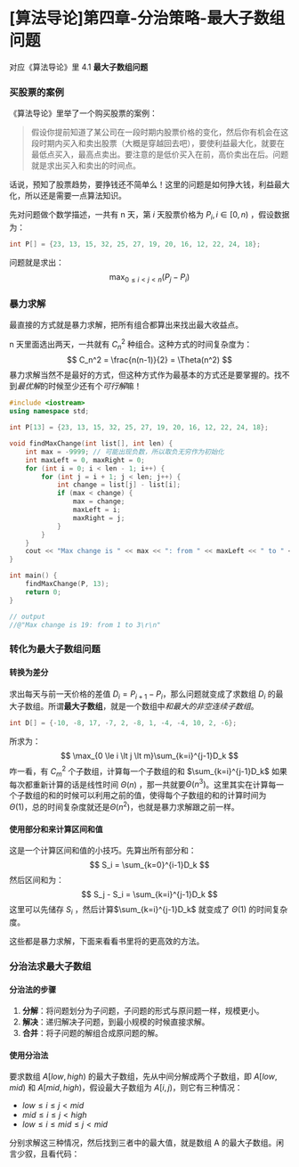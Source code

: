 # [算法导论]第四章-分治策略-最大子数组问题

对应《算法导论》里 4.1 **最大子数组问题**

### 买股票的案例

《算法导论》里举了一个购买股票的案例：

> 假设你提前知道了某公司在一段时期内股票价格的变化，然后你有机会在这段时期内买入和卖出股票（大概是穿越回去吧），要使利益最大化，就要在最低点买入，最高点卖出。要注意的是低价买入在前，高价卖出在后。问题就是求出买入和卖出的时间点。

话说，预知了股票趋势，要挣钱还不简单么！这里的问题是如何挣大钱，利益最大化，所以还是需要一点算法知识。

先对问题做个数学描述，一共有 n 天，第 $i$ 天股票价格为 $P_i , i \in [0, n )$ ，假设数据为：

```c++
int P[] = {23, 13, 15, 32, 25, 27, 19, 20, 16, 12, 22, 24, 18};
```

问题就是求出：
$$
\max_{0 \le i<j\lt n} ( P_j - P_i )
$$

### 暴力求解

最直接的方式就是暴力求解，把所有组合都算出来找出最大收益点。

n 天里面选出两天，一共就有 $C_n^2$ 种组合。这种方式的时间复杂度为：
$$
C_n^2 = \frac{n(n-1)}{2} = \Theta(n^2)
$$
暴力求解当然不是最好的方式，但这种方式作为最基本的方式还是要掌握的。找不到*最优解*的时候至少还有个*可行解*嘛！

```c++
#include <iostream>
using namespace std;

int P[13] = {23, 13, 15, 32, 25, 27, 19, 20, 16, 12, 22, 24, 18};

void findMaxChange(int list[], int len) {
    int max = -9999; // 可能出现负数，所以取负无穷作为初始化
    int maxLeft = 0, maxRight = 0;
    for (int i = 0; i < len - 1; i++) {
        for (int j = i + 1; j < len; j++) {
            int change = list[j] - list[i];
            if (max < change) {
                max = change;
                maxLeft = i;
                maxRight = j;
            }
        }
    }
    cout << "Max change is " << max << ": from " << maxLeft << " to " << maxRight << endl;
}

int main() {
    findMaxChange(P, 13);
    return 0;
}

// output
//@"Max change is 19: from 1 to 3\r\n"
```



### 转化为最大子数组问题

#### 转换为差分

求出每天与前一天价格的差值 $D_i = P_{i+1} - P_{i}$，那么问题就变成了求数组 $D_i$ 的最大子数组。所谓**最大子数组**，就是一个数组中*和最大的非空连续子数组*。

```c++
int D[] = {-10, -8, 17, -7, 2, -8, 1, -4, -4, 10, 2, -6};
```

所求为：
$$
\max_{0 \le i \lt j \lt m}\sum_{k=i}^{j-1}D_k
$$
咋一看，有 $C_m^2$ 个子数组，计算每一个子数组的和 $\sum_{k=i}^{j-1}D_k$ 如果每次都重新计算的话是线性时间 $\Theta(n)$ ，那一共就要$\Theta(n^3)$。这里其实在计算每一个子数组的和的时候可以利用之前的值，使得每个子数组的和的计算时间为 $\Theta (1)$，总的时间复杂度就还是$\Theta (n^2)$，也就是暴力求解跟之前一样。

#### 使用**部分和**来计算区间和值

这是一个计算区间和值的小技巧。先算出所有部分和：
$$
S_i = \sum_{k=0}^{i-1}D_k
$$
然后区间和为：
$$
S_j - S_i = \sum_{k=i}^{j-1}D_k
$$
这里可以先储存 $S_i$ ，然后计算$\sum_{k=i}^{j-1}D_k$ 就变成了 $\Theta (1)$ 的时间复杂度。

这些都是暴力求解，下面来看看书里将的更高效的方法。

### 分治法求最大子数组

#### 分治法的步骤

1. **分解**：将问题划分为子问题，子问题的形式与原问题一样，规模更小。
2. **解决**：递归解决子问题，到最小规模的时候直接求解。
3. **合并**：将子问题的解组合成原问题的解。

#### 使用分治法

要求数组 $A[low, high)$ 的最大子数组，先从中间分解成两个子数组，即 $A[low, mid)$ 和 $A[mid, high)$，假设最大子数组为 $A[i, j)$，则它有三种情况：

- $low \le i \le j \lt mid$ 
- $mid \le i \le j \lt high$ 
- $low \le i \le mid \le j \lt mid$ 

分别求解这三种情况，然后找到三者中的最大值，就是数组 A 的最大子数组。闲言少叙，且看代码：

```

```

